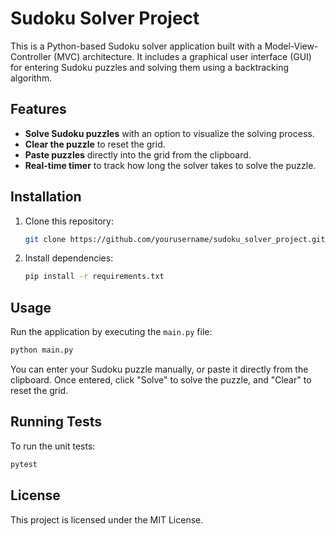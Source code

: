 # Sudoku Solver Project

This is a Python-based Sudoku solver application built with a Model-View-Controller (MVC) architecture. It includes a graphical user interface (GUI) for entering Sudoku puzzles and solving them using a backtracking algorithm.

## Features

- **Solve Sudoku puzzles** with an option to visualize the solving process.
- **Clear the puzzle** to reset the grid.
- **Paste puzzles** directly into the grid from the clipboard.
- **Real-time timer** to track how long the solver takes to solve the puzzle.

## Installation

1. Clone this repository:

    ```bash
    git clone https://github.com/yourusername/sudoku_solver_project.git
    ```

2. Install dependencies:

    ```bash
    pip install -r requirements.txt
    ```

## Usage

Run the application by executing the `main.py` file:
```bash
python main.py
```

You can enter your Sudoku puzzle manually, or paste it directly from the clipboard. Once entered, click "Solve" to solve the puzzle, and "Clear" to reset the grid.

## Running Tests

To run the unit tests:
```bash
pytest
```

## License

This project is licensed under the MIT License.